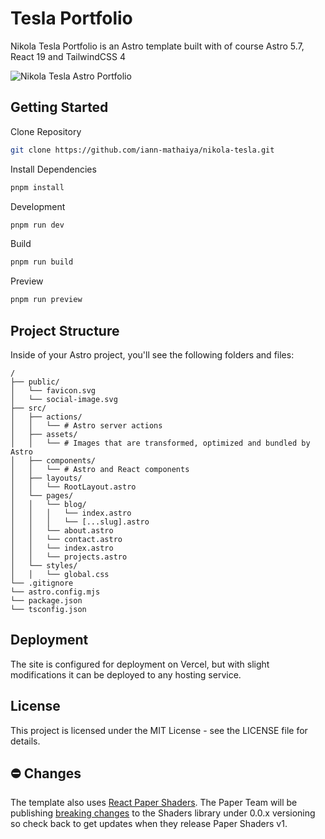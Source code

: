 #  Tesla Portfolio
Nikola Tesla Portfolio is an Astro template built with of course Astro 5.7, React 19 and TailwindCSS 4

![Nikola Tesla Astro Portfolio](/public/social-image.jpg "Nikola Tesla Portfolio")

## Getting Started
Clone Repository
```sh
git clone https://github.com/iann-mathaiya/nikola-tesla.git
```

Install Dependencies
```sh
pnpm install
```

Development
```sh
pnpm run dev
```

Build
```sh
pnpm run build
```

Preview
```sh
pnpm run preview
```

## Project Structure

Inside of your Astro project, you'll see the following folders and files:

```text
/
├── public/
│   └── favicon.svg
│   └── social-image.svg
├── src/
│   ├── actions/
│   │   └── # Astro server actions
│   ├── assets/
│   │   └── # Images that are transformed, optimized and bundled by Astro 
│   ├── components/
│   │   └── # Astro and React components
│   ├── layouts/
│   │   └── RootLayout.astro
│   └── pages/
│   │   └── blog/
│   │   │   └── index.astro
│   │   │   └── [...slug].astro
│   │   └── about.astro
│   │   └── contact.astro
│   │   └── index.astro
│   │   └── projects.astro
│   └── styles/
│   │   └── global.css
└── .gitignore
└── astro.config.mjs
└── package.json
└── tsconfig.json
```

## Deployment
The site is configured for deployment on Vercel, but with slight modifications it can be deployed to any hosting service.

## License
This project is licensed under the MIT License - see the LICENSE file for details.

## ⛔️ Changes
The template also uses [React Paper Shaders](https://github.com/paper-design/shaders). 
The Paper Team will be publishing [breaking changes](https://github.com/paper-design/shaders?tab=readme-ov-file#getting-started) to the Shaders library under 0.0.x versioning so check back to get updates when they release Paper Shaders v1.